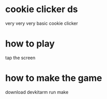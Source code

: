 # cookie clicker ds
very very very basic cookie clicker


# how to play 
tap the screen

# how to make the game
download devkitarm
run make